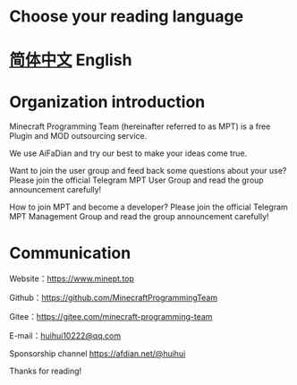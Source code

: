 # Choose your reading language
<h1><a href=".\README.md">简体中文</a> English</h1>

# Organization introduction
Minecraft Programming Team (hereinafter referred to as MPT) is a free Plugin and MOD outsourcing service.

We use AiFaDian and try our best to make your ideas come true.

Want to join the user group and feed back some questions about your use?
Please join the official Telegram MPT User Group and read the group announcement carefully!

How to join MPT and become a developer?
Please join the official Telegram MPT Management Group and read the group announcement carefully!

# Communication
Website：https://www.minept.top

Github：https://github.com/MinecraftProgrammingTeam

Gitee：https://gitee.com/minecraft-programming-team

E-mail：huihui10222@qq.com

Sponsorship channel
https://afdian.net/@huihui

Thanks for reading!
